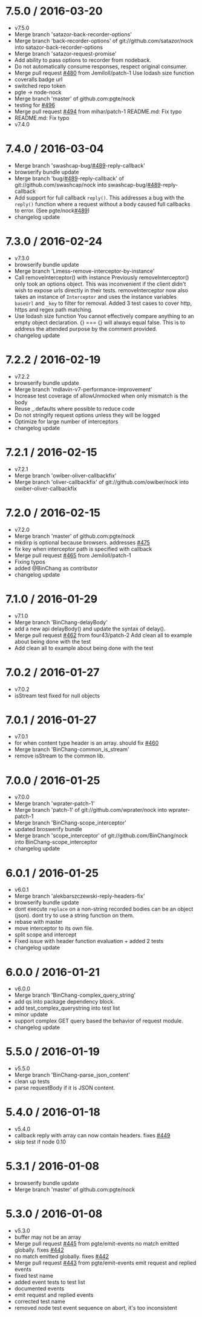 7.5.0 / 2016-03-20
==================

  * v7.5.0
  * Merge branch 'satazor-back-recorder-options'
  * Merge branch 'back-recorder-options' of git://github.com/satazor/nock into satazor-back-recorder-options
  * Merge branch 'satazor-request-promise'
  * Add ability to pass options to recorder from nodeback.
  * Do not automatically consume responses, respect original consumer.
  * Merge pull request [#480](https://github.com/node-nock/nock/issues/480) from JemiloII/patch-1
    Use lodash size function
  * coveralls badge url
  * switched repo token
  * pgte -> node-nock
  * Merge branch 'master' of github.com:pgte/nock
  * testing for [#496](https://github.com/node-nock/nock/issues/496)
  * Merge pull request [#494](https://github.com/node-nock/nock/issues/494) from mihar/patch-1
    README.md: Fix typo
  * README.md: Fix typo
  * v7.4.0

7.4.0 / 2016-03-04
==================

  * Merge branch 'swashcap-bug/[#489](https://github.com/node-nock/nock/issues/489)-reply-callback'
  * browserify bundle update
  * Merge branch 'bug/[#489](https://github.com/node-nock/nock/issues/489)-reply-callback' of git://github.com/swashcap/nock into swashcap-bug/[#489](https://github.com/node-nock/nock/issues/489)-reply-callback
  * Add support for full callback `reply()`.
    This addresses a bug with the `reply()` function where a request without
    a body caused full callbacks to error. (See pgte/nock[#489](https://github.com/node-nock/nock/issues/489))
  * changelog update

7.3.0 / 2016-02-24
==================

  * v7.3.0
  * browserify bundle update
  * Merge branch 'Limess-remove-interceptor-by-instance'
  * Call removeInterceptor() with instance
    Previously removeInterceptor() only took an options object. This was
    inconvenient if the client didn't wish to expose urls directly in their
    tests.
    removeInterceptor now also takes an instance of `Interceptor` and uses
    the instance variables `baseUrl` and `_key` to filter for removal.
    Added 3 test cases to cover http, https and regex path matching.
  * Use lodash size function
    You cannot effectively compare anything to an empty object declaration. {} === {} will always equal false. This is to address the attended purpose by the comment provided.
  * changelog update

7.2.2 / 2016-02-19
==================

  * v7.2.2
  * browserify bundle update
  * Merge branch 'mdlavin-v7-performance-improvement'
  * Increase test coverage of allowUnmocked when only mismatch is the body
  * Reuse _.defaults where possible to reduce code
  * Do not stringify request options unless they will be logged
  * Optimize for large number of interceptors
  * changelog update

7.2.1 / 2016-02-15
==================

  * v7.2.1
  * Merge branch 'owiber-oliver-callbackfix'
  * Merge branch 'oliver-callbackfix' of git://github.com/owiber/nock into owiber-oliver-callbackfix

7.2.0 / 2016-02-15
==================

  * v7.2.0
  * Merge branch 'master' of github.com:pgte/nock
  * mkdirp is optional because browsers. addresses [#475](https://github.com/node-nock/nock/issues/475)
  * fix key when interceptor path is specified with callback
  * Merge pull request [#465](https://github.com/node-nock/nock/issues/465) from JemiloII/patch-1
  * Fixing typos
  * added @BinChang as contributor
  * changelog update

7.1.0 / 2016-01-29
==================

  * v7.1.0
  * Merge branch 'BinChang-delayBody'
  * add a new api delayBody() and update the syntax of delay().
  * Merge pull request [#462](https://github.com/node-nock/nock/issues/462) from four43/patch-2
    Add clean all to example about being done with the test
  * Add clean all to example about being done with the test

7.0.2 / 2016-01-27
==================

  * v7.0.2
  * isStream test fixed for null objects

7.0.1 / 2016-01-27
==================

  * v7.0.1
  * for when content type header is an array. should fix [#460](https://github.com/node-nock/nock/issues/460)
  * Merge branch 'BinChang-common_is_stream'
  * remove isStream to the common lib.

7.0.0 / 2016-01-25
==================

  * v7.0.0
  * Merge branch 'wprater-patch-1'
  * Merge branch 'patch-1' of git://github.com/wprater/nock into wprater-patch-1
  * Merge branch 'BinChang-scope_interceptor'
  * updated broswerify bundle
  * Merge branch 'scope_interceptor' of git://github.com/BinChang/nock into BinChang-scope_interceptor
  * changelog update

6.0.1 / 2016-01-25
==================

  * v6.0.1
  * Merge branch 'alekbarszczewski-reply-headers-fix'
  * browserify bundle update
  * dont execute `replace` on a non-string 
    recorded bodies can be an object (json).  dont try to use a string function on them.
  * rebase with master
  * move interceptor to its own file.
  * split scope and intercept
  * Fixed issue with header function evaluation + added 2 tests
  * changelog update

6.0.0 / 2016-01-21
==================

  * v6.0.0
  * Merge branch 'BinChang-complex_query_string'
  * add qs into package dependency block.
  * add test_complex_querystring into test list
  * minor update
  * support complex GET query based the behavior of request module.
  * changelog update

5.5.0 / 2016-01-19
==================

  * v5.5.0
  * Merge branch 'BinChang-parse_json_content'
  * clean up tests
  * parse requestBody if it is JSON content.

5.4.0 / 2016-01-18
==================

  * v5.4.0
  * callback reply with array can now contain headers. fixes [#449](https://github.com/node-nock/nock/issues/449)
  * skip test if node 0.10

5.3.1 / 2016-01-08
==================

  * browserify bundle update
  * Merge branch 'master' of github.com:pgte/nock

5.3.0 / 2016-01-08
==================

  * v5.3.0
  * buffer may not be an array
  * Merge pull request [#445](https://github.com/node-nock/nock/issues/445) from pgte/emit-events
    no match emitted globally. fixes [#442](https://github.com/node-nock/nock/issues/442)
  * no match emitted globally. fixes [#442](https://github.com/node-nock/nock/issues/442)
  * Merge pull request [#443](https://github.com/node-nock/nock/issues/443) from pgte/emit-events
    emit request and replied events
  * fixed test name
  * added event tests to test list
  * documented events
  * emit request and replied events
  * corrected test name
  * removed node test event sequence on abort, it's too inconsistent
